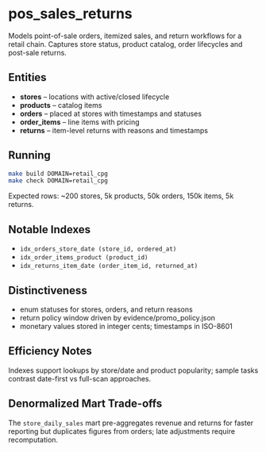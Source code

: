 # pos_sales_returns

Models point-of-sale orders, itemized sales, and return workflows for a retail chain.
Captures store status, product catalog, order lifecycles and post-sale returns.

## Entities
- **stores** – locations with active/closed lifecycle
- **products** – catalog items
- **orders** – placed at stores with timestamps and statuses
- **order_items** – line items with pricing
- **returns** – item-level returns with reasons and timestamps

## Running
```bash
make build DOMAIN=retail_cpg
make check DOMAIN=retail_cpg
```

Expected rows: ~200 stores, 5k products, 50k orders, 150k items, 5k returns.

## Notable Indexes
- `idx_orders_store_date (store_id, ordered_at)`
- `idx_order_items_product (product_id)`
- `idx_returns_item_date (order_item_id, returned_at)`

## Distinctiveness
- enum statuses for stores, orders, and return reasons
- return policy window driven by evidence/promo_policy.json
- monetary values stored in integer cents; timestamps in ISO-8601

## Efficiency Notes
Indexes support lookups by store/date and product popularity; sample tasks
contrast date-first vs full-scan approaches.

## Denormalized Mart Trade-offs
The `store_daily_sales` mart pre-aggregates revenue and returns for faster reporting
but duplicates figures from orders; late adjustments require recomputation.
